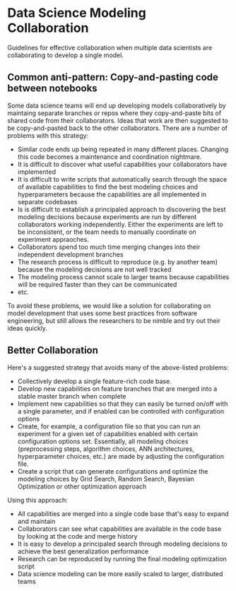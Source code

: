 # Data Science Modeling Collaboration

Guidelines for effective collaboration when multiple data scientists are collaborating to develop a single model.

## Common anti-pattern: Copy-and-pasting code between notebooks

Some data science teams will end up developing models collaboratively by maintaing separate branches or repos where they 
copy-and-paste bits of shared code from their collaborators. Ideas that work are then suggested to be copy-and-pasted back to 
the other collaborators. There are a number of problems with this strategy:
* Similar code ends up being repeated in many different places. Changing this code becomes a maintenance and coordination nightmare.
* It is difficult to discover what useful capabilities your collaborators have implemented
* It is difficult to write scripts that automatically search through the space of available capabilities to find the best 
modeling choices and hyperparameters because the capabilities are all implemented in separate codebases
* Is is difficult to establish a principaled approach to discovering the best modeling decisions because experiments are 
run by different collaborators working independently. Either the experiments are left to be inconsistent, or the team needs 
to manually coordinate on experiment appraoches.
* Collaborators spend too much time merging changes into their independent development branches
* The research process is difficult to reproduce (e.g. by another team) because the modeling decisions are not well tracked
* The modeling process cannot scale to larger teams because capabilities will be required faster than they can be communicated
* etc.

To avoid these problems, we would like a solution for collaborating on model development that uses some best practices from 
software engineering, but still allows the researchers to be nimble and try out their ideas quickly.

## Better Collaboration

Here's a suggested strategy that avoids many of the above-listed problems:

* Collectively develop a single feature-rich code base. 
* Develop new capabilities on feature branches that are merged into a stable master branch when complete
* Implement new capabilities so that they can easily be turned on/off with a single parameter, and if enabled can be 
controlled with configuration options
* Create, for example, a configuration file so that you can run an experiment for a given set of capabilities enabled with certain
configuration options set. Essentially, all modeling choices (preprocessing steps, algorithm choices, ANN architectures, 
hyperparameter choices, etc.) are made by adjusting the configuration file.
* Create a script that can generate configurations and optimize the modeling choices by Grid Search, 
Random Search, Bayesian Optimization or other optimization approach

Using this approach:
* All capabilities are merged into a single code base that's easy to expand and maintain
* Collaborators can see what capabilities are available in the code base by looking at the code and merge history
* It is easy to develop a principaled search through modeling decisions to achieve the best generalization performance
* Research can be reproduced by running the final modeling optimization script
* Data science modeling can be more easily scaled to larger, distributed teams

